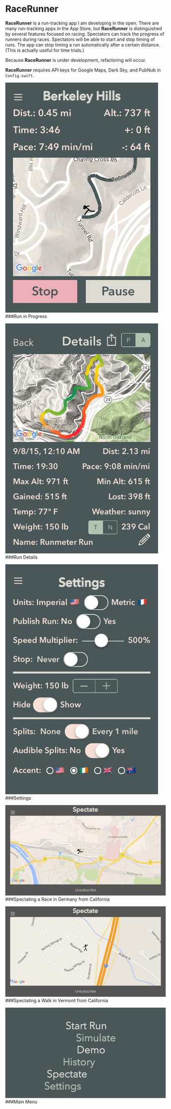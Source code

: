 RaceRunner
===================

**RaceRunner** is a run-tracking app I am developing in the open. There are many run-tracking apps in the App Store, but **RaceRunner** is distinguished by several features focused on racing. Spectators can track the progress of runners during races. Spectators will be able to start and stop timing of runs. The app can stop timing a run automatically after a certain distance. (This is actually useful for time trials.)

Because **RaceRunner** is under development, refactoring will occur.

**RaceRunner** requires API keys for Google Maps, Dark Sky, and PubNub in `Config.swift`.


![RaceRunner](RaceRunner2.png "Run in Progress")
###Run in Progress





![RaceRunner](RaceRunner.png "Run Details")
###Run Details





![RaceRunner](RaceRunner3.png "Settings")
###Settings





![RaceRunner](RaceRunner4.png "Spectating a Race in Germany from California")
###Spectating a Race in Germany from California





![RaceRunner](RaceRunner5.png "Spectating a Walk in Vermont from California")
###Spectating a Walk in Vermont from California





![RaceRunner](RaceRunner6.png "Main Menu")
###Main Menu
